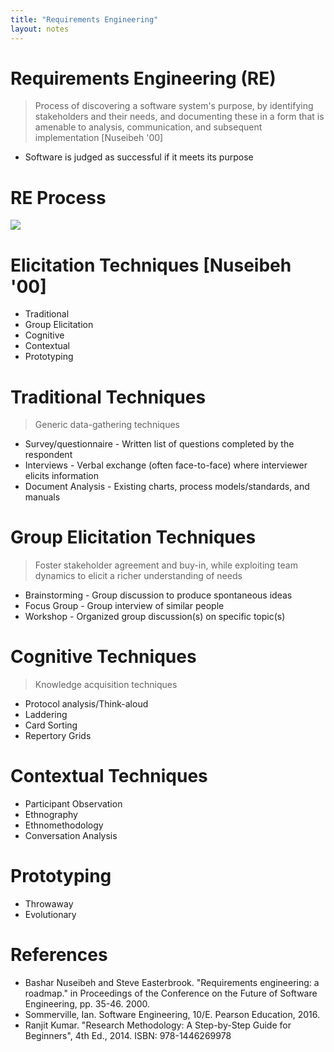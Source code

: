 ```yaml
---
title: "Requirements Engineering"
layout: notes
---
```


[re-process]: /images/requirements/requirements-engineering-process.png

# Requirements Engineering (RE)
> Process of discovering a software system's purpose, by identifying stakeholders and their needs, and documenting these in a form that is amenable to analysis, communication, and subsequent implementation [Nuseibeh '00]
* Software is judged as successful if it meets its purpose

# RE Process
![][re-process]

# Elicitation Techniques \[Nuseibeh '00]
* Traditional
* Group Elicitation
* Cognitive
* Contextual
* Prototyping

# Traditional Techniques
> Generic data-gathering techniques

* Survey/questionnaire - Written list of questions completed by the respondent
* Interviews - Verbal exchange (often face-to-face) where interviewer elicits information
* Document Analysis - Existing charts, process models/standards, and manuals

# Group Elicitation Techniques
> Foster stakeholder agreement and buy-in, while exploiting team dynamics to elicit a richer understanding of needs

* Brainstorming  - Group discussion to produce spontaneous ideas
* Focus Group - Group interview of similar people
* Workshop - Organized group discussion(s) on specific topic(s)

# Cognitive Techniques
> Knowledge acquisition techniques

* Protocol analysis/Think-aloud
* Laddering
* Card Sorting
* Repertory Grids

# Contextual Techniques
* Participant Observation
* Ethnography
* Ethnomethodology
* Conversation Analysis

# Prototyping
* Throwaway
* Evolutionary

# References
* Bashar Nuseibeh and Steve Easterbrook. "Requirements engineering: a roadmap." in Proceedings of the Conference on the Future of Software Engineering, pp. 35-46. 2000.
* Sommerville, Ian. Software Engineering, 10/E. Pearson Education, 2016.
* Ranjit Kumar. "Research Methodology: A Step-by-Step Guide for Beginners", 4th Ed., 2014. ISBN: 978-1446269978